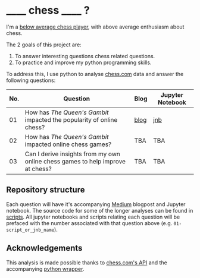 # ____ chess ____ ?

I'm a [below average chess player](https://www.chess.com/member/persist32), with above average enthusiasm about chess. 

The 2 goals of this project are: 
   
1. To answer interesting questions chess related questions. 
2. To practice and improve my python programming skills. 

To address this, I use python to analyse [chess.com](https://www.chess.com/) data and answer the following questions: 

| No. | Question | Blog | Jupyter Notebook |
| --- | --- | --- | --- |
| 01 | How has *The Queen's Gambit* impacted the popularity of online chess? | [blog](https://medium.com/@dzhang32/how-has-the-queens-gambit-impacted-the-popularity-of-online-chess-43594efe5a98) | [jnb](https://github.com/dzhang32/chess/blob/main/01-queens_gambit.ipynb) |
| 02 | How has *The Queen's Gambit* impacted online chess games? | TBA | TBA |
| 03 | Can I derive insights from my own online chess games to help improve at chess? | TBA | TBA |
    
## Repository structure

Each question will have it's accompanying [Medium](https://medium.com/@dzhang32) blogpost and Jupyter notebook. The source code for some of the longer analyses can be found in [scripts](scripts/). All jupyter notebooks and scripts relating each question will be prefaced with the number associated with that question above (e.g. `01-script_or_jnb_name`). 

## Acknowledgements

This analysis is made possible thanks to [chess.com's API](https://www.chess.com/news/view/published-data-api) and the accompanying [python wrapper](https://chesscom.readthedocs.io/en/latest/).

